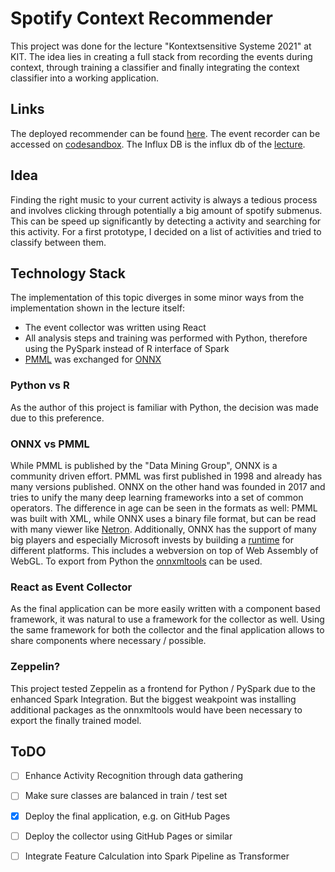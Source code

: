 # Spotify Context Recommender

This project was done for the lecture "Kontextsensitive Systeme 2021" at KIT.
The idea lies in creating a full stack from recording the events during context, through training a classifier and finally integrating the 
context classifier into a working application.

## Links

The deployed recommender can be found [here](https://sebimarkgraf.de/spotify-context-recommender/).
The event recorder can be accessed on [codesandbox](https://8og7k.csb.app/).
The Influx DB is the influx db of the [lecture](https://css21.teco.edu).


## Idea
Finding the right music to your current activity is always a tedious process and involves clicking through potentially a big amount of spotify submenus.
This can be speed up significantly by detecting a activity and searching for this activity.
For a first prototype, I decided on a list of activities and tried to classify between them.


## Technology Stack
The implementation of this topic diverges in some minor ways from the implementation shown in the lecture itself:
* The event collector was written using React
* All analysis steps and training was performed with Python, therefore using the PySpark instead of R interface of Spark
* [PMML](http://dmg.org/pmml/pmml-faq.html) was exchanged for [ONNX](https://onnx.ai/)

### Python vs R
As the author of this project is familiar with Python, the decision was made due to this preference.

### ONNX vs PMML
While PMML is published by the "Data Mining Group", ONNX is a community driven effort.
PMML was first published in 1998 and already has many versions published. ONNX on the other hand
was founded in 2017 and tries to unify the many deep learning frameworks into a set of common operators.
The difference in age can be seen in the formats as well: PMML was built with XML, while ONNX uses a binary file format, but
can be read with many viewer like [Netron](https://netron.app/).
Additionally, ONNX has the support of many big players and especially Microsoft invests by building a [runtime](https://github.com/microsoft/onnxruntime) for different platforms. This includes a webversion on top of Web Assembly of WebGL.
To export from Python the [onnxmltools](https://github.com/onnx/onnxmltools) can be used.

### React as Event Collector
As the final application can be more easily written with a component based framework, it was natural to use a framework for the collector as well.
Using the same framework for both the collector and the final application allows to share components where necessary / possible.


### Zeppelin?
This project tested Zeppelin as a frontend for Python / PySpark due to the enhanced Spark Integration.
But the biggest weakpoint was installing additional packages as the onnxmltools would have been necessary to export the finally trained model.


## ToDO
- [ ] Enhance Activity Recognition through data gathering
- [ ] Make sure classes are balanced in train / test set
- [X] Deploy the final application, e.g. on GitHub Pages
- [ ] Deploy the collector using GitHub Pages or similar
- [ ] Integrate Feature Calculation into Spark Pipeline as Transformer

